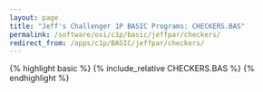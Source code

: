 ```yaml
---
layout: page
title: "Jeff's Challenger 1P BASIC Programs: CHECKERS.BAS"
permalink: /software/osi/c1p/basic/jeffpar/checkers/
redirect_from: /apps/c1p/BASIC/jeffpar/checkers/
---
```


{% highlight basic %}
{% include_relative CHECKERS.BAS %}
{% endhighlight %}
